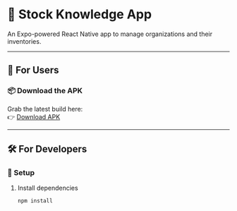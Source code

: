 # 📱 Stock Knowledge App

An Expo-powered React Native app to manage organizations and their inventories.

---

## 🚀 For Users

### 📦 Download the APK

Grab the latest build here:  
👉 [Download APK](https://expo.dev/accounts/shijisan/projects/stock-knowledge/builds/a870d52b-8471-44f0-a659-965415be4309)

---

## 🛠️ For Developers

### 🔧 Setup

1. Install dependencies

   ```bash
   npm install
